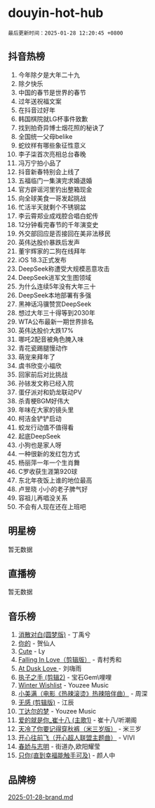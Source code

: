 # douyin-hot-hub

`最后更新时间：2025-01-28 12:20:45 +0800`

## 抖音热榜

1. 今年除夕是大年二十九
1. 除夕快乐
1. 中国的春节是世界的春节
1. 过年送祝福文案
1. 在抖音过好年
1. 韩国棋院就LG杯事件致歉
1. 找到拍奇异博士烟花照的秘诀了
1. 全国统一父母belike
1. 蛇纹样有哪些象征性意义
1. 李子柒首次亮相总台春晚
1. 冯万宁拍小品了
1. 抖音新春特别会上线了
1. 五福临门一集演完求婚退婚
1. 官方辟谣河里钓出整箱现金
1. 向全球美食一哥发起挑战
1. 忙活半天就剩个不锈钢盆
1. 李云霄郑业成戏腔合唱白蛇传
1. 12分钟看完春节的千年演变史
1. 外交部回应是否接回在美非法移民
1. 英伟达股价暴跌后发声
1. 董宇辉家的二狗在线拜年
1. iOS 18.3正式发布
1. DeepSeek称遭受大规模恶意攻击
1. DeepSeek进军文生图领域
1. 为什么连续5年没有大年三十
1. DeepSeek本地部署有多强
1. 黑神话冯骥赞赏DeepSeek
1. 想过大年三十得等到2030年
1. WTA公布最新一期世界排名
1. 英伟达股价大跌17%
1. 哪吒2配音被角色腌入味
1. 青花瓷踢腿慢动作
1. 萌宠来拜年了
1. 虞书欣变小福欣
1. 回家前后对比挑战
1. 孙铱发文称已经入院
1. 蛋仔派对和奶龙联动PV
1. 杀青梗BGM好伟大
1. 年味在大家的镜头里
1. 柯洁金铲铲启动
1. 蛟龙行动值不值得看
1. 起底DeepSeek
1. 小狗也是家人呀
1. 一种很新的发红包方式
1. 杨丽萍一年一个生肖舞
1. C罗收获生涯第920球
1. 东北年夜饭上谁的地位最高
1. 卢昱晓 小小的老子脾气好
1. 容祖儿再唱没关系
1. 不会有人现在还在上班吧

## 明星榜

暂无数据

## 直播榜

暂无数据

## 音乐榜

1. [消散对白(圆梦版)](https://sf5-hl-cdn-tos.douyinstatic.com/obj/tos-cn-ve-2774/og4jB5I5IizzoZVAAAzWgBMAsMDWoArfwBOiFs) - 丁禹兮
1. [你的](https://sf5-hl-cdn-tos.douyinstatic.com/obj/tos-cn-ve-2774/oYuIeKf42jB7sEV6B2upMdpYAgfrQWj0FeRegh) - 贺仙人
1. [Cute](https://sf5-hl-cdn-tos.douyinstatic.com/obj/tos-cn-ve-2774/o4IbIzHWKAAB4wsS5qMBRiiAlEBGTpQRNfFvuo) - Ly
1. [Falling In Love（剪辑版）](https://sf5-hl-cdn-tos.douyinstatic.com/obj/tos-cn-ve-2774/o8ajpA8zzgBPahbBIO8AcKGBLJezFCRd1wfP9f) - 青村秀和
1. [ At Dusk  Love ](https://sf5-hl-cdn-tos.douyinstatic.com/obj/tos-cn-ve-2774/o8CrpCf5CaYgI4ZrtQgMQAFEfuGqNnRSDQAPBc) - 刘嗨雨
1. [执子之手 (剪辑2)](https://sf5-hl-cdn-tos.douyinstatic.com/obj/tos-cn-ve-2774/oUoZLQjCc31XzqsBnBQUNgeKtYPBcgbFDwtfcu) - 宝石Gem\哩哩
1. [Winter Wishlist](https://sf5-hl-cdn-tos.douyinstatic.com/obj/tos-cn-ve-2774/oIIgUOeamCFCVAzxN6MFRLIBlLGpUqQxeeHrLE) - Youzee Music
1. [小美满（电影《热辣滚烫》热辣陪伴曲）](https://sf5-hl-cdn-tos.douyinstatic.com/obj/tos-cn-ve-2774/o0GAn2lSgfZIDUgtevCGDQYnFg4CwnrBaxbTZL) - 周深
1. [无感 (剪辑版)](https://sf5-hl-cdn-tos.douyinstatic.com/obj/tos-cn-ve-2774/o0eIsUzJBDlQaQFC5OFlgbMEZC1TFYBftOBn6p) - 江辰
1. [丁达尔的梦](https://sf5-hl-cdn-tos.douyinstatic.com/obj/tos-cn-ve-2774/oMU3WirUZBVQkAC9ccG5P2IQirziZM2RTInUY) - Youzee Music
1. [爱的就是你_崔十八 (主歌1)](https://sf5-hl-cdn-tos.douyinstatic.com/obj/tos-cn-ve-2774/oI5BO5DhFZ6UTcNCnZaOCBLtZ7WIMQGfgnXf5E) - 崔十八/听潮阁
1. [天冷了你要记得穿秋裤（米三岁版）](https://sf5-hl-cdn-tos.douyinstatic.com/obj/tos-cn-ve-2774/oQlIwVIDWiZ6BQilAorS7MA0AgCkQDvcZAdm1) - 米三岁
1. [开心往前飞（开心超人联盟主题曲）](https://sf5-hl-cdn-tos.douyinstatic.com/obj/tos-cn-ve-2774/9d8fb7c82cf1421fb93a9fe925275e0a) - VIVI
1. [春娇与志明](https://sf5-hl-cdn-tos.douyinstatic.com/obj/tos-cn-ve-2774/e530d8fceb7044b39707d7f9ff54add1) - 街道办,欧阳耀莹
1. [只你(直到幸福能触手可及)](https://sf5-hl-cdn-tos.douyinstatic.com/obj/tos-cn-ve-2774/o0lBkRDzFTeaVSUz3ZZSCBVtZ5DIMQGfgmEAuE) - 颜人中

## 品牌榜

[2025-01-28-brand.md](2025-01-28-brand.md)
